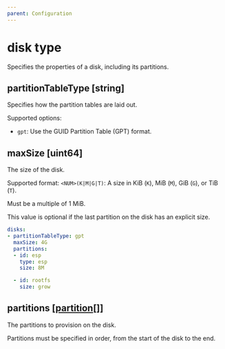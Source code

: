 ```yaml
---
parent: Configuration
---
```


# disk type

Specifies the properties of a disk, including its partitions.

## partitionTableType [string]

Specifies how the partition tables are laid out.

Supported options:

- `gpt`: Use the GUID Partition Table (GPT) format.

## maxSize [uint64]

The size of the disk.

Supported format: `<NUM>(K|M|G|T)`: A size in KiB (`K`), MiB (`M`), GiB (`G`), or TiB
(`T`).

Must be a multiple of 1 MiB.

This value is optional if the last partition on the disk has an explicit size.

```yaml
disks:
- partitionTableType: gpt
  maxSize: 4G
  partitions:
  - id: esp
    type: esp
    size: 8M

  - id: rootfs
    size: grow
```

## partitions [[partition](./partition.md)[]]

The partitions to provision on the disk.

Partitions must be specified in order, from the start of the disk to the end.

